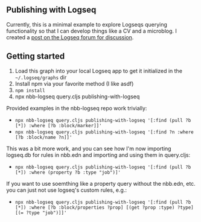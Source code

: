 Publishing with Logseq
----------------------

Currently, this is a minimal example to explore Logseqs querying functionality so that I can develop
things like a CV and a microblog. I created a [post on the Logseq forum for
discussion](https://discuss.logseq.com/t/9079).

## Getting started

1. Load this graph into your local Logseq app to get it initialized in the `~/.logseq/graphs` dir
2. Install npm via your favorite method (I like asdf)
3. `npm install`
4. npx nbb-logseq query.cljs publishing-with-logseq <something>

Provided examples in the nbb-logseq repo work trivially:

- `npx nbb-logseq query.cljs publishing-with-logseq '[:find (pull ?b [*]) :where [?b :block/marker]]'`
- `npx nbb-logseq query.cljs publishing-with-logseq '[:find ?n :where [?b :block/name ?n]]'`

This was a bit more work, and you can see how I'm now importing logseq.db for rules in nbb.edn and
importing and using them in query.cljs:

- `npx nbb-logseq query.cljs publishing-with-logseq '[:find (pull ?b [*]) :where (property ?b :type "job")]'`

If you want to use soemthing like a property query without the nbb.edn, etc. you can just not use
logseq's custom rules, e.g.:

- `npx nbb-logseq query.cljs publishing-with-logseq '[:find (pull ?b [*]) :where [?b :block/properties ?prop] [(get ?prop :type) ?type] [(= ?type "job")]]'`
